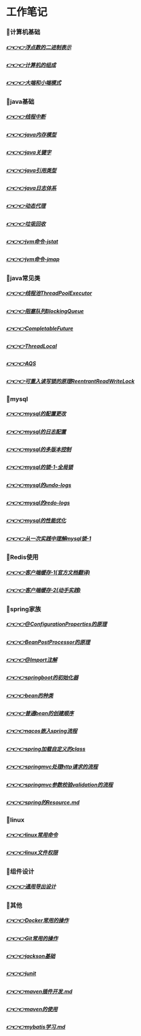 # 工作笔记
### 🚩计算机基础
##### [👉👉👉浮点数的二进制表示](doc/computerscience/float-binary.md)
##### [👉👉👉计算机的组成](doc/computerscience/computer-composition.md)
##### [👉👉👉大端和小端模式](doc/computerscience/LittleAndBigEdian.md)

### 🚩java基础
##### [👉👉👉线程中断](./doc/javabasic/thead-interrupt.md)
##### [👉👉👉java内存模型](./doc/javabasic/java-memory-model.md)
##### [👉👉👉java关键字](./doc/javabasic/java-keywords.md)
##### [👉👉👉java引用类型](./doc/javabasic/java-reference.md)
##### [👉👉👉java日志体系](./doc/javabasic/java-log.md)
##### [👉👉👉动态代理](./doc/javabasic/proxy.md)
##### [👉👉👉垃圾回收](./doc/javabasic/gc.md)
##### [👉👉👉jvm命令-jstat](./doc/javabasic/jvm-jstat.md)
##### [👉👉👉jvm命令-jmap](./doc/javabasic/jvm-map.md)

### 🚩java常见类
##### [👉👉👉线程池ThreadPoolExecutor](doc/commonclass/ThreadPoolExecutor.md)
##### [👉👉👉阻塞队列BlockingQueue](doc/commonclass/BlockingQueue.md)
##### [👉👉👉CompletableFuture](doc/commonclass/CompletableFuture.md)
##### [👉👉👉ThreadLocal](doc/commonclass/ThreadLocal.md)
##### [👉👉👉AQS](doc/commonclass/AQS.md)
##### [👉👉👉可重入读写锁的原理ReentrantReadWriteLock](doc/commonclass/ReentrantReadWriteLock.md)

### 🚩mysql
##### [👉👉👉mysql的配置更改](doc/mysql/mysql的配置更改.md)
##### [👉👉👉mysql的日志配置](doc/mysql/mysql的日志配置.md)
##### [👉👉👉mysql的多版本控制](doc/mysql/mysql的多版本控制.md)
##### [👉👉👉mysql的锁-1-全局锁](doc/mysql/mysql的多版mysql的锁-1-全局锁.md)
##### [👉👉👉mysql的undo-logs](doc/mysql/mysql的undo-logs.md)
##### [👉👉👉mysql的redo-logs](doc/mysql/mysql的redo-logs.md)
##### [👉👉👉mysql的性能优化](doc/mysql/mysql的性能优化.md)
##### [👉👉👉从一次实践中理解mysql锁-1](doc/mysql/从一次实践中理解mysql锁-1.md)

### 🚩Redis使用
##### [👉👉👉客户端缓存-1(官方文档翻译)](doc/redis/客户端缓存-1(官方文档翻译).md)
##### [👉👉👉客户端缓存-2(动手实践)](doc/redis/redis-persistence-1.md)

### 🚩spring家族
##### [👉👉👉@ConfigurationProperties的原理](doc/spring/@ConfigurationProperties的原理.md)
##### [👉👉👉BeanPostProcessor的原理](doc/spring/BeanPostProcessor.md)
##### [👉👉👉@Import注解](doc/spring/@Import注解.md)
##### [👉👉👉springboot的初始化器](doc/spring/springboot的初始化器.md)
##### [👉👉👉bean的种类](doc/spring/bean的种类.md)
##### [👉👉👉普通bean的创建顺序](doc/spring/普通bean的创建顺序.md)
##### [👉👉👉nacos嵌入spring流程](doc/spring/nacos嵌入spring流程.md)
##### [👉👉👉spring加载自定义的class](doc/spring/spring加载自定义的class.md)
##### [👉👉👉springmvc处理http请求的流程](doc/spring/springmvc处理http请求的流程.md)
##### [👉👉👉springmvc参数校验validation的流程](doc/spring/springmvc参数校验validation的流程.md)
##### [👉👉👉spring的Resource.md](doc/spring/spring的Resource.md)

### 🚩linux
##### [👉👉👉linux常用命令](doc/linux/linux常用命令.md)
##### [👉👉👉linux文件权限](./doc/linux/linux文件权限.md)

### 🚩组件设计
##### [👉👉👉通用导出设计](doc/componentdesign/通用导出设计.md)


### 🚩其他
##### [👉👉👉Docker常用的操作](doc/docker.md)
##### [👉👉👉Git常用的操作](doc/git.md)
##### [👉👉👉jackson基础](doc/jackson基础.md)
##### [👉👉👉junit](doc/junit.md)
##### [👉👉👉maven插件开发.md](doc/maven插件开发.md)
##### [👉👉👉maven的使用](doc/maven的使用.md)
##### [👉👉👉mybatis学习.md](doc/mybatis.md)








